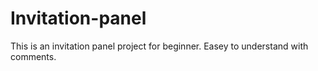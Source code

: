 # Invitation-panel

This is an invitation panel project for beginner. Easey to understand with comments.

